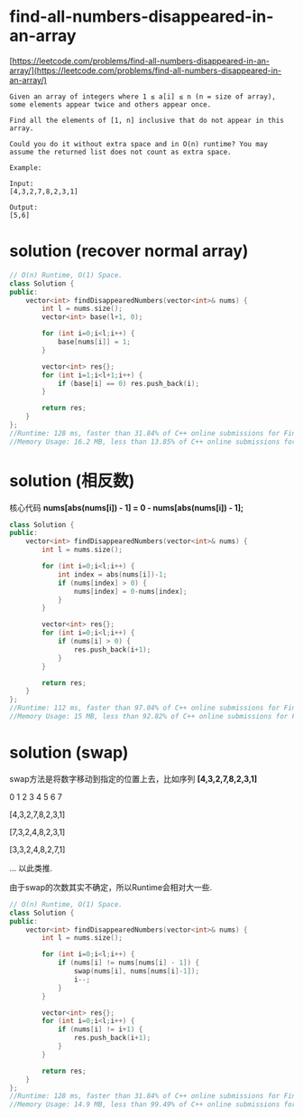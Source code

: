 # find-all-numbers-disappeared-in-an-array

[https://leetcode.com/problems/find-all-numbers-disappeared-in-an-array/](https://leetcode.com/problems/find-all-numbers-disappeared-in-an-array/)


```
Given an array of integers where 1 ≤ a[i] ≤ n (n = size of array), some elements appear twice and others appear once.

Find all the elements of [1, n] inclusive that do not appear in this array.

Could you do it without extra space and in O(n) runtime? You may assume the returned list does not count as extra space.

Example:

Input:
[4,3,2,7,8,2,3,1]

Output:
[5,6]
```

# solution (recover normal array)

```c++
// O(n) Runtime, O(1) Space.
class Solution {
public:
    vector<int> findDisappearedNumbers(vector<int>& nums) {
        int l = nums.size();
        vector<int> base(l+1, 0);

        for (int i=0;i<l;i++) {
            base[nums[i]] = 1;
        }

        vector<int> res{};
        for (int i=1;i<l+1;i++) {
            if (base[i] == 0) res.push_back(i);
        }

        return res;
    }
};
//Runtime: 128 ms, faster than 31.84% of C++ online submissions for Find All Numbers Disappeared in an Array.
//Memory Usage: 16.2 MB, less than 13.85% of C++ online submissions for Find All Numbers Disappeared in an Array.
```


# solution (相反数)

核心代码 **nums[abs(nums[i]) - 1] = 0 - nums[abs(nums[i]) - 1];**

```c++
class Solution {
public:
    vector<int> findDisappearedNumbers(vector<int>& nums) {
        int l = nums.size();

        for (int i=0;i<l;i++) {
            int index = abs(nums[i])-1;
            if (nums[index] > 0) {
                nums[index] = 0-nums[index];
            }
        }

        vector<int> res{};
        for (int i=0;i<l;i++) {
            if (nums[i] > 0) {
                res.push_back(i+1);
            }
        }

        return res;
    }
};
//Runtime: 112 ms, faster than 97.04% of C++ online submissions for Find All Numbers Disappeared in an Array.
//Memory Usage: 15 MB, less than 92.82% of C++ online submissions for Find All Numbers Disappeared in an Array.
```


# solution (swap)

swap方法是将数字移动到指定的位置上去，比如序列 **[4,3,2,7,8,2,3,1]**

   0 1 2 3 4 5 6 7

  [4,3,2,7,8,2,3,1]

  [7,3,2,4,8,2,3,1]

  [3,3,2,4,8,2,7,1]

  ...
  以此类推.

由于swap的次数其实不确定，所以Runtime会相对大一些.

```c++
// O(n) Runtime, O(1) Space.
class Solution {
public:
    vector<int> findDisappearedNumbers(vector<int>& nums) {
        int l = nums.size();

        for (int i=0;i<l;i++) {
            if (nums[i] != nums[nums[i] - 1]) {
                swap(nums[i], nums[nums[i]-1]);
                i--;
            }
        }

        vector<int> res{};
        for (int i=0;i<l;i++) {
            if (nums[i] != i+1) {
                res.push_back(i+1);
            }
        }

        return res;
    }
};
//Runtime: 128 ms, faster than 31.84% of C++ online submissions for Find All Numbers Disappeared in an Array.
//Memory Usage: 14.9 MB, less than 99.49% of C++ online submissions for Find All Numbers Disappeared in an Array.
```
